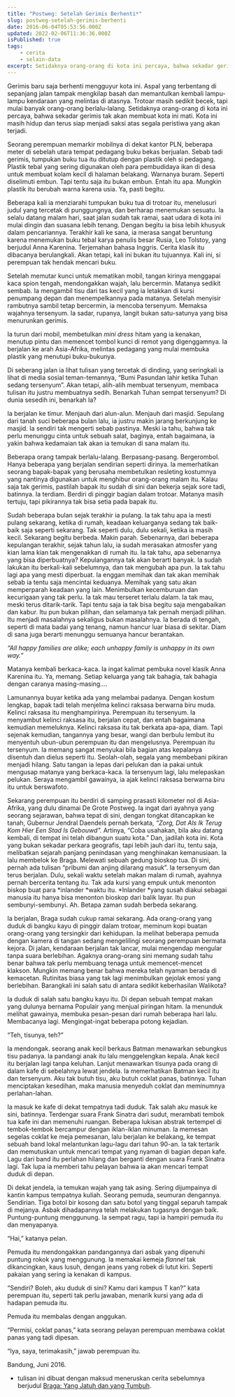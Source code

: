 ```yaml
---
title: "Postweg: Setelah Gerimis Berhenti*"
slug: postweg-setelah-gerimis-berhenti
date: 2016-06-04T05:53:56.000Z
updated: 2022-02-06T11:36:36.000Z
isPublished: true
tags: 
    - cerita
    - selain-data
excerpt: Setidaknya orang-orang di kota ini percaya, bahwa sekadar gerimis tak akan membuat kota ini mati. Kota ini masih hidup dan terus siap menjadi saksi atas segala peristiwa yang akan terjadi.
---
```


Gerimis baru saja berhenti mengguyur kota ini. Aspal yang terbentang di sepanjang jalan tampak mengkilap basah dan memantulkan kembali lampu-lampu kendaraan yang melintas di atasnya. Trotoar masih sedikit becek, tapi mulai banyak orang-orang berlalu-lalang. Setidaknya orang-orang di kota ini percaya, bahwa sekadar gerimis tak akan membuat kota ini mati. Kota ini masih hidup dan terus siap menjadi saksi atas segala peristiwa yang akan terjadi.

Seorang perempuan memarkir mobilnya di dekat kantor PLN, beberapa meter di sebelah utara tempat pedagang buku bekas berjualan. Sebab tadi gerimis, tumpukan buku tua itu ditutup dengan plastik oleh si pedagang. Plastik tebal yang sering digunakan oleh para pembudidaya ikan di desa untuk membuat kolam kecil di halaman belakang. Warnanya buram. Seperti diselimuti embun. Tapi tentu saja itu bukan embun. Entah itu apa. Mungkin plastik itu berubah warna karena usia. Ya, pasti begitu.

Beberapa kali ia menziarahi tumpukan buku tua di trotoar itu, menelusuri judul yang tercetak di punggungnya, dan berharap menemukan sesuatu. Ia selalu datang malam hari, saat jalan sudah tak ramai, saat udara di kota ini mulai dingin dan suasana lebih tenang. Dengan begitu ia bisa lebih khusyuk dalam pencariannya. Terakhir kali ke sana, ia merasa sangat beruntung karena menemukan buku tebal karya penulis besar Rusia, Leo Tolstoy, yang berjudul Anna Karenina. Terjemahan bahasa Inggris. Cerita klasik itu dibacanya berulangkali. Akan tetapi, kali ini bukan itu tujuannya. Kali ini, si perempuan tak hendak mencari buku.

Setelah memutar kunci untuk mematikan mobil, tangan kirinya menggapai kaca spion tengah, mendongakkan wajah, lalu bercermin. Matanya sedikit sembab. Ia mengambil tisu dari tas kecil yang ia letakkan di kursi penumpang depan dan menempelkannya pada matanya. Setelah menyisir rambutnya sambil tetap bercermin, ia mencoba tersenyum. Memaksa wajahnya tersenyum. Ia sadar, rupanya, langit bukan satu-satunya yang bisa menurunkan gerimis.

Ia turun dari mobil, membetulkan *mini dress* hitam yang ia kenakan, menutup pintu dan memencet tombol kunci di remot yang digenggamnya. Ia berjalan ke arah Asia-Afrika, melintas pedagang yang mulai membuka plastik yang menutupi buku-bukunya.

Di seberang jalan ia lihat tulisan yang tercetak di dinding, yang seringkali ia lihat di media sosial teman-temannya, “Bumi Pasundan lahir ketika Tuhan sedang tersenyum”. Akan tetapi, alih-alih membuat tersenyum, membaca tulisan itu justru membuatnya sedih. Benarkah Tuhan sempat tersenyum? Di dunia sesedih ini, benarkah Ia?

Ia berjalan ke timur. Menjauh dari alun-alun. Menjauh dari masjid. Sepulang dari tanah suci beberapa bulan lalu, ia justru makin jarang berkunjung ke masjid. Ia sendiri tak mengerti sebab pastinya. Meski ia tahu, bahwa tak perlu menunggu cinta untuk sebuah salat, baginya, entah bagaimana, ia yakin bahwa kedamaian tak akan ia temukan di sana malam itu.

Beberapa orang tampak berlalu-lalang. Berpasang-pasang. Bergerombol. Hanya beberapa yang berjalan sendirian seperti dirinya. Ia memerhatikan seorang bapak-bapak yang berusaha membetulkan resleting kostumnya yang nantinya digunakan untuk menghibur orang-orang malam itu. Kalau saja tak gerimis, pastilah bapak itu sudah di sini dan bekerja sejak sore tadi, batinnya. Ia terdiam. Berdiri di pinggir bagian dalam trotoar. Matanya masih tertuju, tapi pikirannya tak bisa setia pada bapak itu.

Sudah beberapa bulan sejak terakhir ia pulang. Ia tak tahu apa ia mesti pulang sekarang, ketika di rumah, keadaan keluarganya sedang tak baik-baik saja seperti sekarang. Tak seperti dulu, dulu sekali, ketika ia masih kecil. Sekarang begitu berbeda. Makin parah. Sebenarnya, dari beberapa kepulangan terakhir, sejak tahun lalu, ia sudah merasakan atmosfer yang kian lama kian tak mengenakkan di rumah itu. Ia tak tahu, apa sebenarnya yang bisa diperbuatnya? Kepulangannya tak akan berarti banyak. Ia sudah lakukan itu berkali-kali sebelumnya, dan tak mengubah apa pun. Ia tak tahu lagi apa yang mesti diperbuat. Ia enggan memihak dan tak akan memihak sebab ia tentu saja mencintai keduanya. Memihak yang satu akan memperparah keadaan yang lain. Menimbulkan kecemburuan dan kecurigaan yang tak perlu. Ia tak mau terseret terlalu dalam. Ia tak mau, meski terus ditarik-tarik. Tapi tentu saja ia tak bisa begitu saja mengabaikan dan kabur. Itu pun bukan pilihan, dan selamanya tak pernah menjadi pilihan. Itu menjadi masalahnya sekaligus bukan masalahnya. Ia berada di tengah, seperti di mata badai yang tenang, namun hancur luar biasa di sekitar. Diam di sana juga berarti menunggu semuanya hancur berantakan.

*“All happy families are alike; each unhappy family is unhappy in its own way.”*

Matanya kembali berkaca-kaca. Ia ingat kalimat pembuka novel klasik Anna Karenina itu. Ya, memang. Setiap keluarga yang tak bahagia, tak bahagia dengan caranya masing-masing….

Lamunannya buyar ketika ada yang melambai padanya. Dengan kostum lengkap, bapak tadi telah menjelma kelinci raksasa berwarna biru muda. Kelinci raksasa itu menghampirinya. Perempuan itu tersenyum. Ia menyambut kelinci raksasa itu, berjalan cepat, dan entah bagaimana kemudian memeluknya. Kelinci raksasa itu tak berkata apa-apa, diam. Tapi sejenak kemudian, tangannya yang besar, wangi dan berbulu lembut itu menyentuh ubun-ubun perempuan itu dan mengelusnya. Perempuan itu tersenyum. Ia memang sangat menyukai bila bagian atas kepalanya disentuh dan dielus seperti itu. Seolah-olah, segala yang membebani pikiran menjadi hilang. Satu tangan ia lepas dari pelukan dan ia pakai untuk mengusap matanya yang berkaca-kaca. Ia tersenyum lagi, lalu melepaskan pelukan. Seraya mengambil gawainya, ia ajak kelinci raksasa berwarna biru itu untuk berswafoto.

Sekarang perempuan itu berdiri di samping prasasti kilometer nol di Asia-Afrika, yang dulu dinamai De Grote Postweg. Ia ingat dari ayahnya yang seorang sejarawan, bahwa tepat di sini, dengan tongkat ditancapkan ke tanah, Gubernur Jendral Daendels pernah berkata, *“Zorg, Dat Als Ik Terug Kom Hier Een Stad Is Gebouwd”.* Artinya, “Coba usahakan, bila aku datang kembali, di tempat ini telah dibangun suatu kota.” Dan, jadilah kota ini. Kota yang bukan sekadar perkara geografis, tapi lebih jauh dari itu, tentu saja, melibatkan sejarah panjang penindasan yang menghinakan kemanusiaan. Ia lalu membelok ke Braga. Melewati sebuah gedung bioskop tua. Di sini, pernah ada tulisan “pribumi dan anjing dilarang masuk”. Ia tersenyum dan terus berjalan. Dulu, sekali waktu setelah makan malam di rumah, ayahnya pernah bercerita tentang itu. Tak ada kursi yang empuk untuk menonton biskop buat para *inlander *waktu itu. *Inlander *yang susah diakui sebagai manusia itu hanya bisa menonton bioskop dari balik layar. Itu pun sembunyi-sembunyi. Ah. Betapa zaman sudah berbeda sekarang.

Ia berjalan, Braga sudah cukup ramai sekarang. Ada orang-orang yang duduk di bangku kayu di pinggir dalam trotoar, meminum kopi buatan orang-orang yang tersingkir dari kehidupan. Ia melihat beberapa pemuda dengan kamera di tangan sedang mengelilingi seorang perempuan bermata kejora. Di jalan, kendaraan berjalan tak lancar, mulai mengendap mengular tanpa suara berlebihan. Agaknya orang-orang sini memang sudah tahu benar bahwa tak perlu membuang tenaga untuk memencet-mencet klakson. Mungkin memang benar bahwa mereka telah nyaman berada di kemacetan. Rutinitas biasa yang tak lagi menimbulkan gejolak emosi yang berlebihan. Barangkali ini salah satu di antara sedikit keberhasilan Walikota?

Ia duduk di salah satu bangku kayu itu. Di depan sebuah tempat makan yang dulunya bernama Populair yang menjual piringan hitam. Ia menunduk melihat gawainya, membuka pesan-pesan dari rumah beberapa hari lalu. Membacanya lagi. Mengingat-ingat beberapa potong kejadian.

“Teh, tisunya, teh?”

Ia mendongak. seorang anak kecil berkaus Batman menawarkan sebungkus tisu padanya. Ia pandangi anak itu lalu menggelengkan kepala. Anak kecil itu berjalan lagi tanpa keluhan. Lanjut menawarkan tisunya pada orang di dalam kafe di sebelahnya lewat jendela. Ia memerhatikan Batman kecil itu dan tersenyum. Aku tak butuh tisu, aku butuh coklat panas, batinnya. Tuhan menciptakan kesedihan, maka manusia menyeduh coklat dan meminumnya perlahan-lahan.

Ia masuk ke kafe di dekat tempatnya tadi duduk. Tak salah aku masuk ke sini, batinnya. Terdengar suara Frank Sinatra dari sudut, merambati tembok tua kafe ini dan memenuhi ruangan. Beberapa lukisan abstrak tertempel di tembok-tembok bercampur dengan iklan-iklan minuman. Ia memesan segelas coklat ke meja pemesanan, lalu berjalan ke belakang, ke tempat sebuah band lokal melantunkan lagu-lagu dari tahun 90-an. Ia tak tertarik dan memutuskan untuk mencari tempat yang nyaman di bagian depan kafe. Lagu dari band itu perlahan hilang dan berganti dengan suara Frank Sinatra lagi. Tak lupa ia memberi tahu pelayan bahwa ia akan mencari tempat duduk di depan.

Di dekat jendela, ia temukan wajah yang tak asing. Sering dijumpainya di kantin kampus tempatnya kuliah. Seorang pemuda, seumuran dengannya. Sendirian. Tiga botol bir kosong dan satu botol yang tinggal separuh tampak di mejanya. Asbak dihadapannya telah melakukan tugasnya dengan baik. Puntung-puntung menggunung. Ia sempat ragu, tapi ia hampiri pemuda itu dan menyapanya.

“Hai,” katanya pelan.

Pemuda itu mendongakkan pandangannya dari asbak yang dipenuhi puntung rokok yang menggunung. Ia memakai kemeja *flannel* tak dikancingkan, kaus lusuh, dengan jeans yang robek di lutut kiri. Seperti pakaian yang sering ia kenakan di kampus.

“Sendiri? Boleh, aku duduk di sini? Kamu dari kampus T kan?” kata perempuan itu, seperti tak perlu jawaban, menarik kursi yang ada di hadapan pemuda itu.

Pemuda itu membalas dengan anggukan.

“Permisi, coklat panas,” kata seorang pelayan perempuan membawa coklat panas yang tadi dipesan.

“Iya, saya, terimakasih,” jawab perempuan itu.

Bandung, Juni 2016.

* tulisan ini dibuat dengan maksud meneruskan cerita sebelumnya berjudul [Braga: Yang Jatuh dan yang Tumbuh](http://blog.cebolang.net/?p=385).
